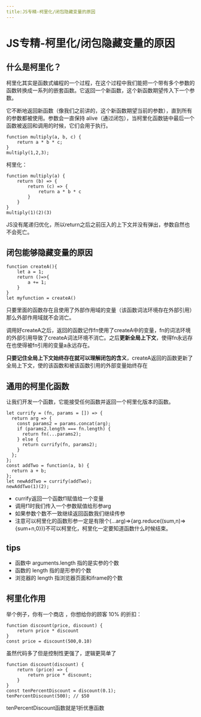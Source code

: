 ```yaml
---
title:JS专精-柯里化/闭包隐藏变量的原因
---
```


# JS专精-柯里化/闭包隐藏变量的原因

## 什么是柯里化？
柯里化其实是函数式编程的一个过程，在这个过程中我们能把一个带有多个参数的函数转换成一系列的嵌套函数。它返回一个新函数，这个新函数期望传入下一个参数。

它不断地返回新函数（像我们之前讲的，这个新函数期望当前的参数），直到所有的参数都被使用。参数会一直保持 alive（通过闭包），当柯里化函数链中最后一个函数被返回和调用的时候，它们会用于执行。
```
function multiply(a, b, c) {
    return a * b * c;
}
multiply(1,2,3); 
```
柯里化：
```
function multiply(a) {
    return (b) => {
        return (c) => {
            return a * b * c
        }
    }
}
multiply(1)(2)(3)
```
JS没有尾递归优化，所以return之后之前压入的上下文并没有弹出，参数自然也不会死亡。

## 闭包能够隐藏变量的原因

```
function createA(){
    let a = 1;
    return ()=>{
        a += 1;
    }
}
let myfunction = createA()
```
只要里面的函数存在且使用了外部作用域的变量（该函数词法环境存在外部引用）那么外部作用域就不会消亡。

调用好createA之后，返回的函数记作fn使用了createA中的变量，fn的词法环境的外部引用导致了createA词法环境不消亡。之后**更新全局上下文**，使得fn永远存在也使得被fn引用的变量a永远存在。

**只要记住全局上下文始终存在就可以理解闭包的含义**，createA返回的函数更新了全局上下文，使的该函数和被该函数引用的外部变量始终存在

## 通用的柯里化函数
让我们开发一个函数，它能接受任何函数并返回一个柯里化版本的函数。
```
let currify = (fn, params = []) => {
  return arg => {
    const params2 = params.concat(arg);
    if (params2.length === fn.length) {
      return fn(...params2);
    } else {
      return currify(fn, params2);
    }
  };
};
const addTwo = function(a, b) {
  return a + b;
};
let newAddTwo = currify(addTwo);
newAddTwo(1)(2);
```
* currify返回一个函数f1赋值给一个变量
* 调用f1时我们传入一个参数赋值给形参arg
* 如果参数个数不一致继续返回函数我们继续传参
* 注意可以柯里化的函数形参一定是有限个(...arg)=>{arg.reduce((sum,n)=>{sum+n,0})}不可以柯里化，柯里化一定要知道函数什么时候结束。

## tips
* 函数中 arguments.length 指的是实参的个数
* 函数的 length 指的是形参的个数
* 浏览器的 length 指浏览器页面和iframe的个数


## 柯里化作用
举个例子，你有一个商店 ，你想给你的顾客 10% 的折扣：
```
function discount(price, discount) {
    return price * discount
}
const price = discount(500,0.10)
```
虽然代码多了但是控制性更强了，逻辑更简单了
```
function discount(discount) {
    return (price) => {
        return price * discount;
    }
}
const tenPercentDiscount = discount(0.1);
tenPercentDiscount(500); // $50
```
tenPercentDiscount函数就是1折优惠函数